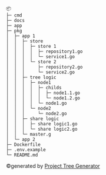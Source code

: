 ```
📦 
├─ cmd
├─ docs
├─ app
├─ pkg
│  ├─ app 1
│  │  ├─ store 
│  │  │  ├─ store 1
│  │  │  │  ├─ repository1.go
│  │  │  │  └─ service1.go
│  │  │  └─ store 2
│  │  │     ├─ repository2.go
│  │  │     └─ service2.go
│  │  ├─ tree logic
│  │  │  ├─ node1
│  │  │  │  ├─ childs
│  │  │  │  │  ├─ node1.1.go
│  │  │  │  │  └─ node1.2.go
│  │  │  │  └─ node1.go
│  │  │  └─ node2
│  │  │     └─ node2.go
│  │  ├─ share logic
│  │  │  ├─ share logic1.go
│  │  │  └─ share logic2.go
│  │  └─ master.g
│  └─ app 2
├─ Dockerfile
├─ .env.example
└─ README.md
```
©generated by [Project Tree Generator](https://woochanleee.github.io/project-tree-generator)
